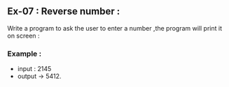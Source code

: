 ## Ex-07 : Reverse number :
Write a program to ask the user to enter a number ,the program will print it on screen : 

### Example : 
- input : 2145  
- output -> 5412.